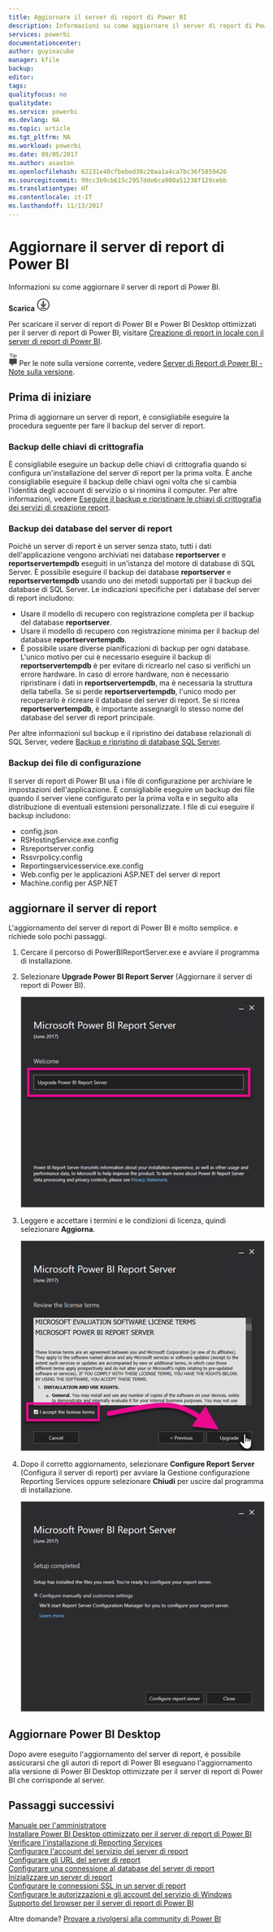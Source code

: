 ```yaml
---
title: Aggiornare il server di report di Power BI
description: Informazioni su come aggiornare il server di report di Power BI.
services: powerbi
documentationcenter: 
author: guyinacube
manager: kfile
backup: 
editor: 
tags: 
qualityfocus: no
qualitydate: 
ms.service: powerbi
ms.devlang: NA
ms.topic: article
ms.tgt_pltfrm: NA
ms.workload: powerbi
ms.date: 09/05/2017
ms.author: asaxton
ms.openlocfilehash: 62231e40cfbebed38c20aa1a4ca7bc36f5859426
ms.sourcegitcommit: 99cc3b9cb615c2957dde6ca908a51238f129cebb
ms.translationtype: HT
ms.contentlocale: it-IT
ms.lasthandoff: 11/13/2017
---
```

# <a name="upgrade-power-bi-report-server"></a>Aggiornare il server di report di Power BI
Informazioni su come aggiornare il server di report di Power BI.

 **Scarica** ![scarica](media/upgrade/download.png "scarica")

Per scaricare il server di report di Power BI e Power BI Desktop ottimizzati per il server di report di Power BI, visitare [Creazione di report in locale con il server di report di Power BI](https://powerbi.microsoft.com/report-server/).

![suggerimento](media/upgrade/fyi-tip.png "suggerimento") Per le note sulla versione corrente, vedere [Server di Report di Power BI - Note sulla versione](release-notes.md).

## <a name="before-you-begin"></a>Prima di iniziare
Prima di aggiornare un server di report, è consigliabile eseguire la procedura seguente per fare il backup del server di report.

### <a name="backing-up-the-encryption-keys"></a>Backup delle chiavi di crittografia
È consigliabile eseguire un backup delle chiavi di crittografia quando si configura un'installazione del server di report per la prima volta. È anche consigliabile eseguire il backup delle chiavi ogni volta che si cambia l'identità degli account di servizio o si rinomina il computer. Per altre informazioni, vedere [Eseguire il backup e ripristinare le chiavi di crittografia dei servizi di creazione report](https://docs.microsoft.com/sql/reporting-services/install-windows/ssrs-encryption-keys-back-up-and-restore-encryption-keys).

### <a name="backing-up-the-report-server-databases"></a>Backup dei database del server di report
Poiché un server di report è un server senza stato, tutti i dati dell'applicazione vengono archiviati nei database **reportserver** e **reportservertempdb** eseguiti in un'istanza del motore di database di SQL Server. È possibile eseguire il backup dei database **reportserver** e **reportservertempdb** usando uno dei metodi supportati per il backup dei database di SQL Server. Le indicazioni specifiche per i database del server di report includono:

* Usare il modello di recupero con registrazione completa per il backup del database **reportserver**.
* Usare il modello di recupero con registrazione minima per il backup del database **reportservertempdb**.
* È possibile usare diverse pianificazioni di backup per ogni database. L'unico motivo per cui è necessario eseguire il backup di **reportservertempdb** è per evitare di ricrearlo nel caso si verifichi un errore hardware. In caso di errore hardware, non è necessario ripristinare i dati in **reportservertempdb**, ma è necessaria la struttura della tabella. Se si perde **reportservertempdb**, l'unico modo per recuperarlo è ricreare il database del server di report. Se si ricrea **reportservertempdb**, è importante assegnargli lo stesso nome del database del server di report principale.

Per altre informazioni sul backup e il ripristino dei database relazionali di SQL Server, vedere [Backup e ripristino di database SQL Server](https://docs.microsoft.com/sql/relational-databases/backup-restore/back-up-and-restore-of-sql-server-databases).

### <a name="backing-up-the-configuration-files"></a>Backup dei file di configurazione
Il server di report di Power BI usa i file di configurazione per archiviare le impostazioni dell'applicazione. È consigliabile eseguire un backup dei file quando il server viene configurato per la prima volta e in seguito alla distribuzione di eventuali estensioni personalizzate. I file di cui eseguire il backup includono:

* config.json
* RSHostingService.exe.config
* Rsreportserver.config
* Rssvrpolicy.config
* Reportingservicesservice.exe.config
* Web.config per le applicazioni ASP.NET del server di report
* Machine.config per ASP.NET

## <a name="upgrade-the-report-server"></a>aggiornare il server di report
L'aggiornamento del server di report di Power BI è molto semplice. e richiede solo pochi passaggi.

1. Cercare il percorso di PowerBIReportServer.exe e avviare il programma di installazione.
2. Selezionare **Upgrade Power BI Report Server** (Aggiornare il server di report di Power BI).
   
    ![](media/upgrade/reportserver-upgrade1.png "Aggiornare il server di report di Microsoft Power BI")
3. Leggere e accettare i termini e le condizioni di licenza, quindi selezionare **Aggiorna**.
   
    ![](media/upgrade/reportserver-upgrade-eula.png "Contratto di licenza")
4. Dopo il corretto aggiornamento, selezionare **Configure Report Server** (Configura il server di report) per avviare la Gestione configurazione Reporting Services oppure selezionare **Chiudi** per uscire dal programma di installazione.
   
    ![](media/upgrade/reportserver-upgrade-configure.png)

## <a name="upgrade-power-bi-desktop"></a>Aggiornare Power BI Desktop
Dopo avere eseguito l'aggiornamento del server di report, è possibile assicurarsi che gli autori di report di Power BI eseguano l'aggiornamento alla versione di Power BI Desktop ottimizzate per il server di report di Power BI che corrisponde al server.

## <a name="next-steps"></a>Passaggi successivi
[Manuale per l'amministratore](admin-handbook-overview.md)  
[Installare Power BI Desktop ottimizzato per il server di report di Power BI](install-powerbi-desktop.md)  
[Verificare l'installazione di Reporting Services](https://docs.microsoft.com/sql/reporting-services/install-windows/verify-a-reporting-services-installation)  
[Configurare l'account del servizio del server di report](https://docs.microsoft.com/sql/reporting-services/install-windows/configure-the-report-server-service-account-ssrs-configuration-manager)  
[Configurare gli URL del server di report](https://docs.microsoft.com/sql/reporting-services/install-windows/configure-report-server-urls-ssrs-configuration-manager)  
[Configurare una connessione al database del server di report](https://docs.microsoft.com/sql/reporting-services/install-windows/configure-a-report-server-database-connection-ssrs-configuration-manager)  
[Inizializzare un server di report](https://docs.microsoft.com/sql/reporting-services/install-windows/ssrs-encryption-keys-initialize-a-report-server)  
[Configurare le connessioni SSL in un server di report](https://docs.microsoft.com/sql/reporting-services/security/configure-ssl-connections-on-a-native-mode-report-server)  
[Configurare le autorizzazioni e gli account del servizio di Windows](https://docs.microsoft.com/sql/database-engine/configure-windows/configure-windows-service-accounts-and-permissions)  
[Supporto del browser per il server di report di Power BI](browser-support.md)

Altre domande? [Provare a rivolgersi alla community di Power BI](https://community.powerbi.com/)

